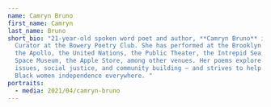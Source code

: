 ```yaml
---
name: Camryn Bruno
first_name: Camryn
last_name: Bruno
short_bio: "21-year-old spoken word poet and author, **Camryn Bruno** is a
  Curator at the Bowery Poetry Club. She has performed at the Brooklyn Library,
  the Apollo, the United Nations, the Public Theater, the Intrepid Sea, Air, &
  Space Museum, the Apple Store, among other venues. Her poems explore women's
  issues, social justice, and community building – and strives to help with
  Black women independence everywhere. "
portraits:
  - media: 2021/04/camryn-bruno
---
```

